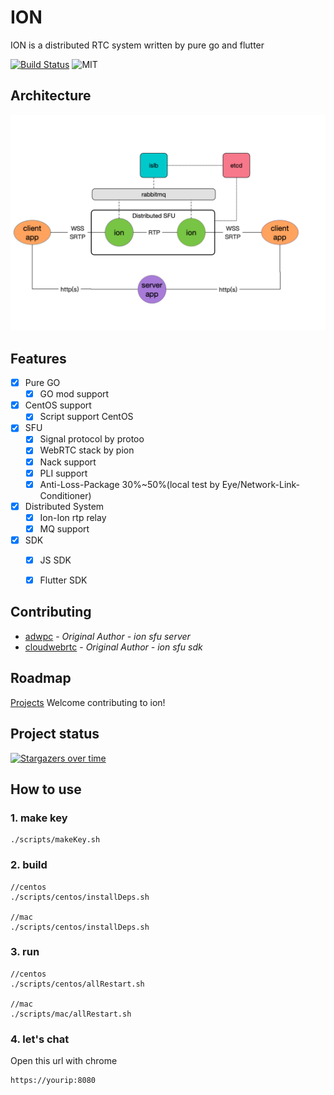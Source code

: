 # ION
ION is a distributed RTC system written by pure go and flutter

[![Build Status](https://travis-ci.com/pion/ion.svg?branch=master)](https://travis-ci.com/pion/ion)
![MIT](https://img.shields.io/badge/License-MIT-yellow.svg)

## Architecture

![arch](docs/imgs/arch.png)
## Features

- [x] Pure GO
	- [x] GO mod support
- [x] CentOS support
	- [x] Script support CentOS
- [x] SFU
	- [x] Signal protocol by protoo
	- [x] WebRTC stack by pion
	- [x] Nack support
	- [x] PLI support
	- [x] Anti-Loss-Package 30%~50%(local test by Eye/Network-Link-Conditioner)
- [x] Distributed System
	- [x] Ion-Ion rtp relay
	- [x] MQ support

- [x] SDK
	- [x] JS SDK
	- [x] Flutter SDK


## Contributing
* [adwpc](https://github.com/adwpc) - *Original Author - ion sfu server*
* [cloudwebrtc](https://github.com/cloudwebrtc) - *Original Author - ion sfu sdk*

## Roadmap


[Projects](https://github.com/pion/ion/projects/1)
Welcome contributing to ion!

## Project status
[![Stargazers over time](https://starchart.cc/pion/ion.svg)](https://starchart.cc/pion/ion)

## How to use
### 1. make key
```
./scripts/makeKey.sh
```
### 2. build
```
//centos
./scripts/centos/installDeps.sh

//mac
./scripts/centos/installDeps.sh
```
### 3. run
```
//centos
./scripts/centos/allRestart.sh

//mac
./scripts/mac/allRestart.sh
```
### 4. let's chat
Open this url with chrome

```
https://yourip:8080
```


